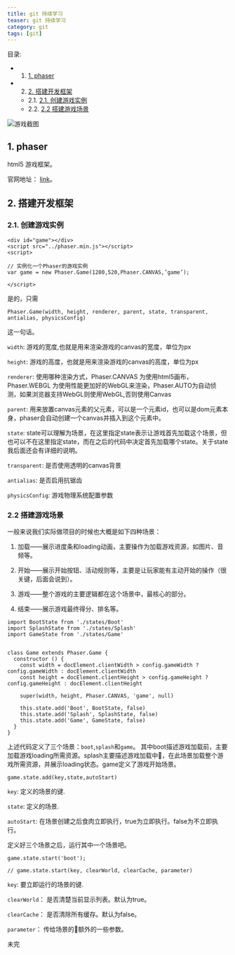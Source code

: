 ```yaml
---
title: git 持续学习
teaser: git 持续学习
category: git
tags: [git]
---
```



 目录:

<!-- vscode-markdown-toc -->
* 1. [1. phaser](#1.phaser)
* 2. [2. 搭建开发框架](#2.搭建开发框架)
	* 2.1. [2.1. 创建游戏实例](#2.1.创建游戏实例)
	* 2.2. [2.2 搭建游戏场景](#2.2.搭建游戏场景)

<!-- vscode-markdown-toc-config
	numbering=true
	autoSave=true
	/vscode-markdown-toc-config -->
<!-- /vscode-markdown-toc -->



![游戏截图](http://img.blog.csdn.net/20171229142843945?watermark/2/text/aHR0cDovL2Jsb2cuY3Nkbi5uZXQvdTAxNDc4NzMwMQ==/font/5a6L5L2T/fontsize/400/fill/I0JBQkFCMA==/dissolve/70/gravity/SouthEast) 

## 1. phaser

html5 游戏框架。

官网地址： [link](http://phaser.io/)。

## 2. 搭建开发框架

### 2.1. 创建游戏实例


```
<div id="game"></div>
<script src="../phaser.min.js"></script>
<script>

// 实例化一个Phaser的游戏实例
var game = new Phaser.Game(1280,520,Phaser.CANVAS,’game’); 

</script>
```

是的，只需

`
Phaser.Game(width, height, renderer, parent, state, transparent, antialias, physicsConfig)
`

这一句话。


`width`: 游戏的宽度,也就是用来渲染游戏的canvas的宽度，单位为px

`height`: 游戏的高度，也就是用来渲染游戏的canvas的高度，单位为px

`renderer`: 使用哪种渲染方式，Phaser.CANVAS 为使用html5画布，Phaser.WEBGL 为使用性能更加好的WebGL来渲染，Phaser.AUTO为自动侦测，如果浏览器支持WebGL则使用WebGL,否则使用Canvas

`parent`: 用来放置canvas元素的父元素，可以是一个元素id，也可以是dom元素本身，phaser会自动创建一个canvas并插入到这个元素中。

`state`: state可以理解为场景，在这里指定state表示让游戏首先加载这个场景，但也可以不在这里指定state，而在之后的代码中决定首先加载哪个state。关于state我后面还会有详细的说明。

`transparent`: 是否使用透明的canvas背景

`antialias`: 是否启用抗锯齿

`physicsConfig`: 游戏物理系统配置参数


### 2.2 搭建游戏场景 

一般来说我们实际做项目的时候也大概是如下四种场景：

1. 加载——展示进度条和loading动画，主要操作为加载游戏资源，如图片、音频等。

2. 开始——展示开始按钮、活动规则等，主要是让玩家能有主动开始的操作（很关键，后面会说到）。

3. 游戏——整个游戏的主要逻辑都在这个场景中，最核心的部分。

4. 结束——展示游戏最终得分、排名等。


```
import BootState from './states/Boot'
import SplashState from './states/Splash'
import GameState from './states/Game'


class Game extends Phaser.Game {
  constructor () {
    const width = docElement.clientWidth > config.gameWidth ? config.gameWidth : docElement.clientWidth
    const height = docElement.clientHeight > config.gameHeight ? config.gameHeight : docElement.clientHeight

    super(width, height, Phaser.CANVAS, 'game', null)

    this.state.add('Boot', BootState, false)
    this.state.add('Splash', SplashState, false)
    this.state.add('Game', GameState, false)
  }
}
```

上述代码定义了三个场景：`boot`,`splash`和`game`。
其中boot描述游戏加载前，主要加载游戏loading所需资源。splash主要描述游戏加载中，在此场景加载整个游戏所需资源，并展示loading状态。game定义了游戏开始场景。

```
game.state.add(key,state,autoStart)
```

`key`: 定义的场景的键.

`state`: 定义的场景.

`autoStart`: 在场景创建之后食肉立即执行，true为立即执行。false为不立即执行。

定义好三个场景之后，运行其中一个场景吧。


```
game.state.start('boot');

// game.state.start(key, clearWorld, clearCache, parameter)

```

`key`: 要立即运行的场景的键.

`clearWorld`： 是否清楚当前显示列表。默认为true。

`clearCache`： 是否清除所有缓存。默认为false。

`parameter`： 传给场景的额外的一些参数。



未完







